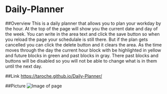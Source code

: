 # Daily-Planner

##Overview
This is a daily planner that allows you to plan your workday by the hour. At the top of the page will show you the current date and day of the week. You can write in the area text and click the save button so when you reload the page your schedulale is still there. But if the plan gets cancelled you can click the delete button and it clears the area. As the time moves through the day the current hour block with be highlighted in yellow and future blocks in green and past blocks in gray. There past blocks and buttons will be disabled so you will not be able to change what is in them until the next day.

##Link
https://taroche.github.io/Daily-Planner/

##Picture
![Image of page](./assets/image.png)